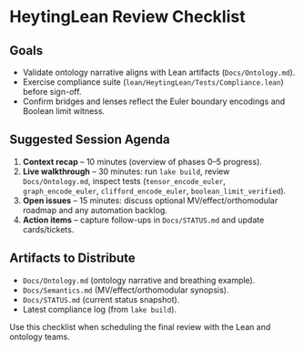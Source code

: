 # HeytingLean Review Checklist

## Goals
- Validate ontology narrative aligns with Lean artifacts (`Docs/Ontology.md`).
- Exercise compliance suite (`lean/HeytingLean/Tests/Compliance.lean`) before sign-off.
- Confirm bridges and lenses reflect the Euler boundary encodings and Boolean limit witness.

## Suggested Session Agenda
1. **Context recap** – 10 minutes (overview of phases 0–5 progress).
2. **Live walkthrough** – 30 minutes: run `lake build`, review `Docs/Ontology.md`, inspect tests (`tensor_encode_euler`, `graph_encode_euler`, `clifford_encode_euler`, `boolean_limit_verified`).
3. **Open issues** – 15 minutes: discuss optional MV/effect/orthomodular roadmap and any automation backlog.
4. **Action items** – capture follow-ups in `Docs/STATUS.md` and update cards/tickets.

## Artifacts to Distribute
- `Docs/Ontology.md` (ontology narrative and breathing example).
- `Docs/Semantics.md` (MV/effect/orthomodular synopsis).
- `Docs/STATUS.md` (current status snapshot).
- Latest compliance log (from `lake build`).

Use this checklist when scheduling the final review with the Lean and ontology teams.
